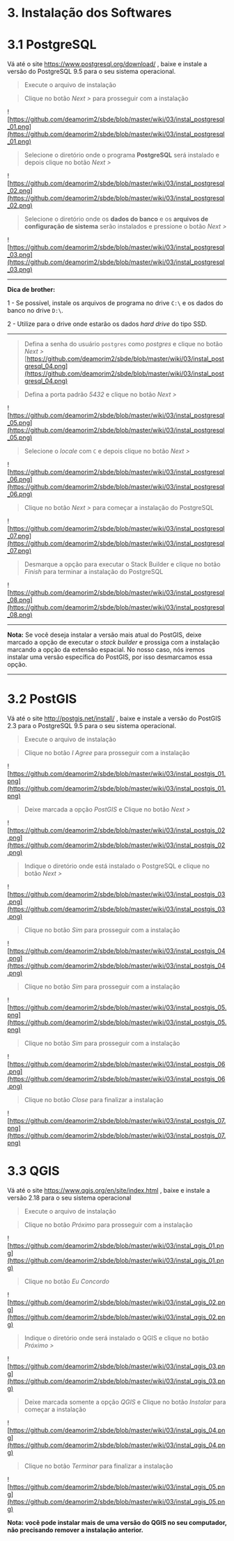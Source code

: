 # 3. Instalação dos Softwares

# 3.1 PostgreSQL

Vá até o site https://www.postgresql.org/download/ , baixe e instale a versão do PostgreSQL 9.5 para o seu sistema operacional.

>Execute o arquivo de instalação

>Clique no botão _Next >_ para prosseguir com a instalação

![https://github.com/deamorim2/sbde/blob/master/wiki/03/instal_postgresql_01.png](https://github.com/deamorim2/sbde/blob/master/wiki/03/instal_postgresql_01.png)

>Selecione o diretório onde o programa **PostgreSQL** será instalado e depois clique no botão _Next >_

![https://github.com/deamorim2/sbde/blob/master/wiki/03/instal_postgresql_02.png](https://github.com/deamorim2/sbde/blob/master/wiki/03/instal_postgresql_02.png)

>Selecione o diretório onde os **dados do banco** e os **arquivos de configuração de sistema** serão instalados e pressione o botão _Next >_

![https://github.com/deamorim2/sbde/blob/master/wiki/03/instal_postgresql_03.png](https://github.com/deamorim2/sbde/blob/master/wiki/03/instal_postgresql_03.png)

***
**Dica de brother:**

1 - Se possível, instale os arquivos de programa no drive `C:\` e os dados do banco no drive `D:\`.

2 - Utilize para o drive onde estarão os dados _hard drive_ do tipo SSD.
***

>Defina a senha do usuário `postgres` como _postgres_ e clique no botão _Next >_
[https://github.com/deamorim2/sbde/blob/master/wiki/03/instal_postgresql_04.png](https://github.com/deamorim2/sbde/blob/master/wiki/03/instal_postgresql_04.png)

>Defina a porta padrão _5432_ e clique no botão _Next >_

![https://github.com/deamorim2/sbde/blob/master/wiki/03/instal_postgresql_05.png](https://github.com/deamorim2/sbde/blob/master/wiki/03/instal_postgresql_05.png)

>Selecione o _locale_ com `C` e depois clique no botão _Next >_

![https://github.com/deamorim2/sbde/blob/master/wiki/03/instal_postgresql_06.png](https://github.com/deamorim2/sbde/blob/master/wiki/03/instal_postgresql_06.png)

>Clique no botão _Next >_ para começar a instalação do PostgreSQL

![https://github.com/deamorim2/sbde/blob/master/wiki/03/instal_postgresql_07.png](https://github.com/deamorim2/sbde/blob/master/wiki/03/instal_postgresql_07.png)

>Desmarque a opção para executar o Stack Builder e clique no botão _Finish_ para terminar a instalação do PostgreSQL

![https://github.com/deamorim2/sbde/blob/master/wiki/03/instal_postgresql_08.png](https://github.com/deamorim2/sbde/blob/master/wiki/03/instal_postgresql_08.png)

***
**Nota:**
Se você deseja instalar a versão mais atual do PostGIS, deixe marcado a opção de executar o _stack builder_ e prossiga com a instalação marcando a opção da extensão espacial. No nosso caso, nós iremos instalar uma versão específica do PostGIS, por isso desmarcamos essa opção.
***

# 3.2 PostGIS

Vá até o site http://postgis.net/install/ , baixe e instale a versão do PostGIS 2.3 para o PostgreSQL 9.5 para o seu sistema operacional.

>Execute o arquivo de instalação

>Clique no botão _I Agree_ para prosseguir com a instalação

![https://github.com/deamorim2/sbde/blob/master/wiki/03/instal_postgis_01.png](https://github.com/deamorim2/sbde/blob/master/wiki/03/instal_postgis_01.png)

>Deixe marcada a opção _PostGIS_ e Clique no botão _Next >_

![https://github.com/deamorim2/sbde/blob/master/wiki/03/instal_postgis_02.png](https://github.com/deamorim2/sbde/blob/master/wiki/03/instal_postgis_02.png)

>Indique o diretório onde está instalado o PostgreSQL e clique no botão _Next >_

![https://github.com/deamorim2/sbde/blob/master/wiki/03/instal_postgis_03.png](https://github.com/deamorim2/sbde/blob/master/wiki/03/instal_postgis_03.png)

>Clique no botão _Sim_ para prosseguir com a instalação 

![https://github.com/deamorim2/sbde/blob/master/wiki/03/instal_postgis_04.png](https://github.com/deamorim2/sbde/blob/master/wiki/03/instal_postgis_04.png)

>Clique no botão _Sim_ para prosseguir com a instalação 

![https://github.com/deamorim2/sbde/blob/master/wiki/03/instal_postgis_05.png](https://github.com/deamorim2/sbde/blob/master/wiki/03/instal_postgis_05.png)

>Clique no botão _Sim_ para prosseguir com a instalação 

![https://github.com/deamorim2/sbde/blob/master/wiki/03/instal_postgis_06.png](https://github.com/deamorim2/sbde/blob/master/wiki/03/instal_postgis_06.png)

>Clique no botão _Close_ para finalizar a instalação 

![https://github.com/deamorim2/sbde/blob/master/wiki/03/instal_postgis_07.png](https://github.com/deamorim2/sbde/blob/master/wiki/03/instal_postgis_07.png)

# 3.3 QGIS

Vá até o site https://www.qgis.org/en/site/index.html , baixe e instale a versão 2.18 para o seu sistema operacional

>Execute o arquivo de instalação

>Clique no botão _Próximo_ para prosseguir com a instalação

![https://github.com/deamorim2/sbde/blob/master/wiki/03/instal_qgis_01.png](https://github.com/deamorim2/sbde/blob/master/wiki/03/instal_qgis_01.png)

>Clique no botão _Eu Concordo_

![https://github.com/deamorim2/sbde/blob/master/wiki/03/instal_qgis_02.png](https://github.com/deamorim2/sbde/blob/master/wiki/03/instal_qgis_02.png)

>Indique o diretório onde será instalado o QGIS e clique no botão _Próximo >_

![https://github.com/deamorim2/sbde/blob/master/wiki/03/instal_qgis_03.png](https://github.com/deamorim2/sbde/blob/master/wiki/03/instal_qgis_03.png)

>Deixe marcada somente a opção _QGIS_ e Clique no botão _Instalar_ para começar a instalação

![https://github.com/deamorim2/sbde/blob/master/wiki/03/instal_qgis_04.png](https://github.com/deamorim2/sbde/blob/master/wiki/03/instal_qgis_04.png)

>Clique no botão _Terminar_ para finalizar a instalação 

![https://github.com/deamorim2/sbde/blob/master/wiki/03/instal_qgis_05.png](https://github.com/deamorim2/sbde/blob/master/wiki/03/instal_qgis_05.png)

**Nota:**
**você pode instalar mais de uma versão do QGIS no seu computador, não precisando remover a instalação anterior.**
